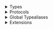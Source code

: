 <details>
<summary>Types</summary>

  - [\_ChatMessageController](/_ChatMessageController)
  - [\_ChatMessageController.ObservableObject](/_ChatMessageController.ObservableObject)

</details>

<details>
<summary>Protocols</summary>

  - [ChatMessageControllerDelegate](/ChatMessageControllerDelegate)
  - [\_ChatMessageControllerDelegate](/_ChatMessageControllerDelegate)

</details>

<details>
<summary>Global Typealiases</summary>

  - [ChatMessageController](/ChatMessageController)

</details>

<details>
<summary>Extensions</summary>

  - [ChatMessageController](/ChatMessageController)
  - [\_ChatClient](/_ChatClient)

</details>
